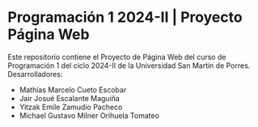 # Programación 1 2024-II | Proyecto Página Web

Este repositorio contiene el Proyecto de Página Web del curso de Programación 1 del ciclo 2024-II de la Universidad San Martín de Porres.
Desarrolladores:

- Mathías Marcelo Cueto Escobar
- Jair Josué Escalante Maguiña
- Yitzak Emile Zamudio Pacheco
- Michael Gustavo Milner Orihuela Tomateo
